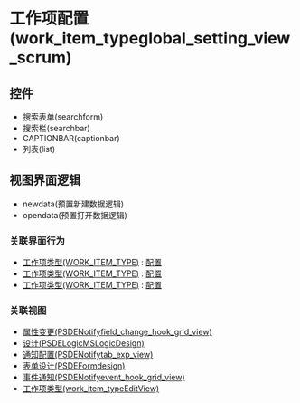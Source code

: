 # 工作项配置(work_item_typeglobal_setting_view_scrum)  <!-- {docsify-ignore-all} -->






## 控件
  * 搜索表单(searchform)
  * 搜索栏(searchbar)
  * CAPTIONBAR(captionbar)
  * 列表(list)

## 视图界面逻辑
  * newdata(预置新建数据逻辑)
  * opendata(预置打开数据逻辑)


### 关联界面行为
  * [工作项类型(WORK_ITEM_TYPE)](module/ProjMgmt/Work_item_type) : [配置](module/ProjMgmt/Work_item_type#界面行为)
  * [工作项类型(WORK_ITEM_TYPE)](module/ProjMgmt/Work_item_type) : [配置](module/ProjMgmt/Work_item_type#界面行为)
  * [工作项类型(WORK_ITEM_TYPE)](module/ProjMgmt/Work_item_type) : [配置](module/ProjMgmt/Work_item_type#界面行为)

### 关联视图
  * [属性变更(PSDENotifyfield_change_hook_grid_view)](app/view/PSDENotifyfield_change_hook_grid_view)
  * [设计(PSDELogicMSLogicDesign)](app/view/PSDELogicMSLogicDesign)
  * [通知配置(PSDENotifytab_exp_view)](app/view/PSDENotifytab_exp_view)
  * [表单设计(PSDEFormdesign)](app/view/PSDEFormdesign)
  * [事件通知(PSDENotifyevent_hook_grid_view)](app/view/PSDENotifyevent_hook_grid_view)
  * [工作项类型(work_item_typeEditView)](app/view/work_item_typeEditView)

<script>
 const { createApp } = Vue
  createApp({
    data() {
      return {
        message: '!'
      }
    }
  }).use(ElementPlus).mount('#app')
</script>